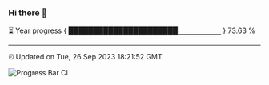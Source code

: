 ### Hi there 👋

⏳ Year progress { ██████████████████████▁▁▁▁▁▁▁▁ } 73.63 %

---

⏰ Updated on Tue, 26 Sep 2023 18:21:52 GMT

![Progress Bar CI](https://github.com/ZhaoGui/ZhaoGui/workflows/Progress%20Bar%20CI/badge.svg)
